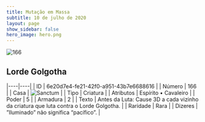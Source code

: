 ```yaml
---
title: Mutação em Massa
subtitle: 10 de julho de 2020
layout: page
show_sidebar: false
hero_image: hero.png
---
```


![166](https://cdn.keyforgegame.com/media/card_front/pt/479_166_VXMWR7MR5CW9_pt.png)

## Lorde Golgotha

|----|----|
| ID | 6e20d7e4-fe21-42f0-a951-43b7e6688616 |
| Número | 166 |
| Casa | ![Sanctum](https://archonarcana.com/images/thumb/c/c7/Sanctum.png/22px-Sanctum.png "Santuário") |
| Tipo | Criatura |
| Atributos | Espírito • Cavaleiro |
| Poder | 5 |
| Armadura | 2 |
| Texto | Antes da Luta: Cause 3D a cada vizinho da criatura que luta contra   o Lorde Golgotha. |
| Raridade | Rara |
| Dizeres | ”Iluminado” não significa “pacífico”. |
